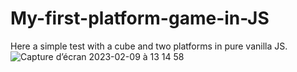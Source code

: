 # My-first-platform-game-in-JS


Here a simple test with a cube and two platforms in pure vanilla JS.
![Capture d’écran 2023-02-09 à 13 14 58](https://user-images.githubusercontent.com/87577502/217810240-d1e18653-223a-48a6-bb2b-b4faa00b21f2.png)
